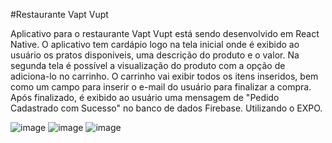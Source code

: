 #Restaurante Vapt Vupt


Aplicativo para o restaurante Vapt Vupt está sendo desenvolvido em React Native. O aplicativo tem cardápio logo na tela inicial onde é exibido ao usuário os pratos disponíveis, uma descrição do produto e o valor. Na segunda tela é possível a visualização do produto com a opção de adiciona-lo no carrinho. O carrinho vai exibir todos os itens inseridos, bem como um campo para inserir o e-mail do usuário para finalizar a compra. Após finalizado, é exibido ao usuário uma mensagem de "Pedido Cadastrado com Sucesso" no banco de dados Firebase.
Utilizando o EXPO.


![image](https://user-images.githubusercontent.com/99829800/229007997-d2df7024-d9e4-4f61-8d6b-cdc4e09c6ef7.png)
![image](https://user-images.githubusercontent.com/99829800/229008009-b7ec4f2e-8dff-424b-a501-9301b1647c05.png)
![image](https://user-images.githubusercontent.com/99829800/229008019-e681504b-f0ac-4329-b09e-1091b055b3fb.png)
